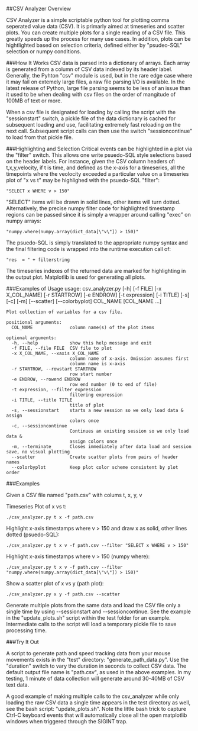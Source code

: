 ##CSV Analyzer Overview

CSV Analyzer is a simple scriptable python tool for plotting comma seperated value data (CSV). It is primarly aimed at timeseries and scatter plots. You can create multiple plots for a single reading of a CSV file. This greatly speeds up the process for many use cases. In addition, plots can be hightlighted based on selection criteria, defined either by "psudeo-SQL" selection or numpy conditions.

###How It Works
CSV data is parsed into a dictionary of arrays.  Each array is generated from a column of CSV data indexed by its header label. Generally, the Pyhton "csv" module is used, but in the rare edge case where it may fail on extemely large files, a raw file parsing I/O is available. In the latest release of Python, large file parsing seems to be less of an issue than it used to be when dealing with csv files on the order of mangitude of 100MB of text or more.

When a csv file is designated for loading by calling the script with the "sessionstart" switch, a pickle file of the data dictionary is cached for subsequent loading and use, facilitating extremely fast reloading on the next call. Subsequent script calls can then use the switch "sessioncontinue" to load from that pickle file.

###Highlighting and Selection
Critical events can be highlighted in a plot via the "filter" switch. This allows one write psuedo-SQL style selections based on the header labels. For instance, given the CSV column headers of: t,x,y,velocity, if t is time, and defined as the x-axis for a timeseries, all the timepoints where the veolocity exceeded a particular value on a timeseries plot of "x vs t" may be highlighed with the psuedo-SQL "filter":

	"SELECT x WHERE v > 150"

"SELECT" items will be drawn in solid lines, other items will turn dotted. Alternatively, the precise numpy filter code for highlighted timestamp regions can be passed since it is simply a wrapper around calling "exec" on numpy arrays:
	
	"numpy.where(numpy.array(dict_data[\"v\"]) > 150)"

The psuedo-SQL is simply translated to the appropriate numpy syntax and the final filtering code is wrapped into the runtime execution call of:
	
	"res  = " + filterstring

The timeseries indexes of the returned data are marked for highlighting in the output plot. Matplotlib is used for generating all plots.

###Examples of Usage
usage: csv_analyzer.py [-h] [-f FILE] [-x X_COL_NAME] [-r STARTROW]
	                       [-e ENDROW] [-t expression] [-i TITLE] [-s] [-c] [-m]
	                       [--scatter] [--colorbyplot]
	                       COL_NAME [COL_NAME ...]
	
	Plot collection of variables for a csv file.
	
	positional arguments:
	  COL_NAME              column name(s) of the plot items
	
	optional arguments:
	  -h, --help            show this help message and exit
	  -f FILE, --file FILE  CSV file to plot
	  -x X_COL_NAME, --xaxis X_COL_NAME
	                        column name of x-axis. Omission assumes first 
	                        column name is x-axis
	  -r STARTROW, --rowstart STARTROW
	                        row start number
	  -e ENDROW, --rowend ENDROW
	                        row end number (0 to end of file)
	  -t expression, --filter expression
	                        filtering expression
	  -i TITLE, --title TITLE
	                        title of plot
	  -s, --sessionstart    starts a new session so we only load data & assign
	                        colors once
	  -c, --sessioncontinue
	                        Continues an existing session so we only load data &
	                        assign colors once
	  -m, --terminate       Closes immediately after data load and session save, no visual plotting
	  --scatter             Create scatter plots from pairs of header names
	  --colorbyplot         Keep plot color scheme consistent by plot order

###Examples

Given a CSV file named "path.csv" with colums t, x, y, v

Timeseries Plot of x vs t:

	./csv_analyzer.py t x -f path.csv
	
Highlight x-axis timestamps where v > 150 and draw x as solid, other lines dotted (psuedo-SQL):

	./csv_analyzer.py t x v -f path.csv --filter "SELECT x WHERE v > 150"
	
Highlight x-axis timestamps where v > 150 (numpy where):

	./csv_analyzer.py t x v -f path.csv --filter "numpy.where(numpy.array(dict_data[\"v\"]) > 150)"
	
Show a scatter plot of x vs y (path plot):

	./csv_analyzer.py x y -f path.csv --scatter
	
Generate multiple plots from the same data and load the CSV file only a single time by using --sessionstart and --sessioncontinue. See the example in the "update_plots.sh" script within the test folder for an example. Intermediate calls to the script will load a temporary pickle file to save processing time.

###Try It Out

A script to generate path and speed tracking data from your mouse movements exists in the "test" directory: "generate_path_data.py". Use the "duration" switch to vary the duration in seconds to collect CSV data. The default output file name is "path.csv", as used in the above examples. In my testing, 1 minute of data collection will generate around 30-40MB of CSV text data.

A good example of making multiple calls to the csv_analyzer while only loading the raw CSV data a single time appears in the test directory as well, see the bash script: "update_plots.sh". Note the little bash trick to capture Ctrl-C keyboard events that will automatically close all the open matplotlib windows when triggered through the SIGINT trap.
